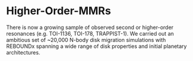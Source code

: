# Higher-Order-MMRs
There is now a growing sample of observed second or higher-order resonances (e.g. TOI-1136, TOI-178, TRAPPIST-1). We carried out an ambitious set of ~20,000 N-body disk migration simulations with REBOUNDx spanning a wide range of disk properties and initial planetary architectures. 
